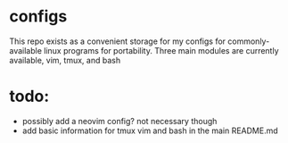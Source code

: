 # configs
This repo exists as a convenient storage for my configs for commonly-available linux programs for portability.
Three main modules are currently available, vim, tmux, and bash

# todo:
- possibly add a neovim config? not necessary though
- add basic information for tmux vim and bash in the main README.md
